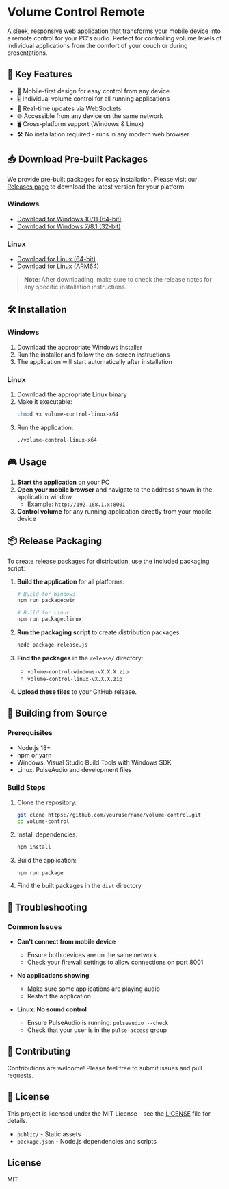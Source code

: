 # Volume Control Remote

A sleek, responsive web application that transforms your mobile device into a remote control for your PC's audio. Perfect for controlling volume levels of individual applications from the comfort of your couch or during presentations.

## 🚀 Key Features

- 📱 Mobile-first design for easy control from any device
- 🎚️ Individual volume control for all running applications
- 🔄 Real-time updates via WebSockets
- 🌐 Accessible from any device on the same network
- 🖥️ Cross-platform support (Windows & Linux)
- 🛠️ No installation required - runs in any modern web browser

## 📥 Download Pre-built Packages

We provide pre-built packages for easy installation. Please visit our [Releases page](https://github.com/Volodymyr-Bauzi/PC-Volume-controll-using-mobile/releases) to download the latest version for your platform.

### Windows
- [Download for Windows 10/11 (64-bit)](https://github.com/Volodymyr-Bauzi/PC-Volume-controll-using-mobile/releases/latest)
- [Download for Windows 7/8.1 (32-bit)](https://github.com/Volodymyr-Bauzi/PC-Volume-controll-using-mobile/releases/latest)

### Linux
- [Download for Linux (64-bit)](https://github.com/Volodymyr-Bauzi/PC-Volume-controll-using-mobile/releases/latest)
- [Download for Linux (ARM64)](https://github.com/Volodymyr-Bauzi/PC-Volume-controll-using-mobile/releases/latest)

> **Note**: After downloading, make sure to check the release notes for any specific installation instructions.

## 🛠️ Installation

### Windows
1. Download the appropriate Windows installer
2. Run the installer and follow the on-screen instructions
3. The application will start automatically after installation

### Linux
1. Download the appropriate Linux binary
2. Make it executable:
   ```bash
   chmod +x volume-control-linux-x64
   ```
3. Run the application:
   ```bash
   ./volume-control-linux-x64
   ```

## 🎮 Usage

1. **Start the application** on your PC
2. **Open your mobile browser** and navigate to the address shown in the application window
   - Example: `http://192.168.1.x:8001`
3. **Control volume** for any running application directly from your mobile device

## 📦 Release Packaging

To create release packages for distribution, use the included packaging script:

1. **Build the application** for all platforms:
   ```bash
   # Build for Windows
   npm run package:win
   
   # Build for Linux
   npm run package:linux
   ```

2. **Run the packaging script** to create distribution packages:
   ```bash
   node package-release.js
   ```

3. **Find the packages** in the `release/` directory:
   - `volume-control-windows-vX.X.X.zip`
   - `volume-control-linux-vX.X.X.zip`

4. **Upload these files** to your GitHub release.

## 🔧 Building from Source

### Prerequisites
- Node.js 18+
- npm or yarn
- Windows: Visual Studio Build Tools with Windows SDK
- Linux: PulseAudio and development files

### Build Steps

1. Clone the repository:
   ```bash
   git clone https://github.com/yourusername/volume-control.git
   cd volume-control
   ```

2. Install dependencies:
   ```bash
   npm install
   ```

3. Build the application:
   ```bash
   npm run package
   ```

4. Find the built packages in the `dist` directory

## 🐛 Troubleshooting

### Common Issues
- **Can't connect from mobile device**
  - Ensure both devices are on the same network
  - Check your firewall settings to allow connections on port 8001

- **No applications showing**
  - Make sure some applications are playing audio
  - Restart the application

- **Linux: No sound control**
  - Ensure PulseAudio is running: `pulseaudio --check`
  - Check that your user is in the `pulse-access` group

## 🤝 Contributing

Contributions are welcome! Please feel free to submit issues and pull requests.

## 📄 License

This project is licensed under the MIT License - see the [LICENSE](LICENSE) file for details.
  - `public/` - Static assets
  - `package.json` - Node.js dependencies and scripts

## License

MIT
